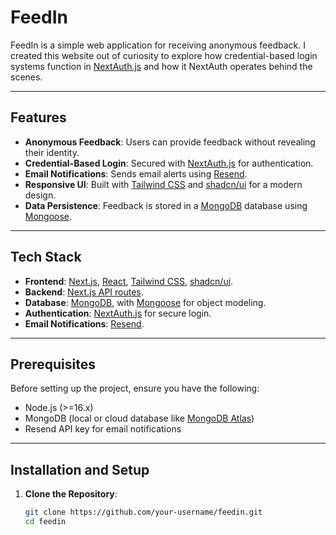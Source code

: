 # FeedIn

FeedIn is a simple web application for receiving anonymous feedback. I created this website out of curiosity to explore how credential-based login systems function in [NextAuth.js](https://next-auth.js.org/) and how it NextAuth operates behind the scenes.

---

## Features

- **Anonymous Feedback**: Users can provide feedback without revealing their identity.
- **Credential-Based Login**: Secured with [NextAuth.js](https://next-auth.js.org/) for authentication.
- **Email Notifications**: Sends email alerts using [Resend](https://resend.com/).
- **Responsive UI**: Built with [Tailwind CSS](https://tailwindcss.com/) and [shadcn/ui](https://shadcn.dev/) for a modern design.
- **Data Persistence**: Feedback is stored in a [MongoDB](https://www.mongodb.com/) database using [Mongoose](https://mongoosejs.com/).

---

## Tech Stack

- **Frontend**: [Next.js](https://nextjs.org/), [React](https://reactjs.org/), [Tailwind CSS](https://tailwindcss.com/), [shadcn/ui](https://shadcn.dev/).
- **Backend**: [Next.js API routes](https://nextjs.org/docs/api-routes/introduction).
- **Database**: [MongoDB](https://www.mongodb.com/), with [Mongoose](https://mongoosejs.com/) for object modeling.
- **Authentication**: [NextAuth.js](https://next-auth.js.org/) for secure login.
- **Email Notifications**: [Resend](https://resend.com/).

---

## Prerequisites

Before setting up the project, ensure you have the following:

- Node.js (>=16.x)
- MongoDB (local or cloud database like [MongoDB Atlas](https://www.mongodb.com/cloud/atlas))
- Resend API key for email notifications

---

## Installation and Setup

1. **Clone the Repository**:
   ```bash
   git clone https://github.com/your-username/feedin.git
   cd feedin

